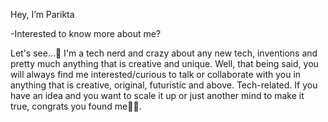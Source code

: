 Hey, I’m Parikta

-Interested to know more about me?


Let's see...🤔
I'm a tech nerd and crazy about any new tech, inventions and pretty much anything that is creative and unique.
Well, that being said, you will always find me interested/curious to talk or collaborate with you in anything that is creative, original, futuristic and above. Tech-related.
If you have an idea and you want to scale it up or just another mind to make it true, congrats you found me✌🏻.
